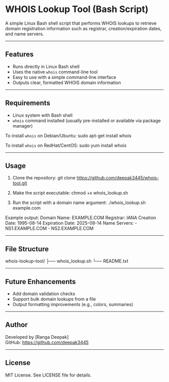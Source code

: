 WHOIS Lookup Tool (Bash Script)
===============================

A simple Linux Bash shell script that performs WHOIS lookups to retrieve domain registration information such as registrar, creation/expiration dates, and name servers.

---

Features
--------
- Runs directly in Linux Bash shell
- Uses the native `whois` command-line tool
- Easy to use with a simple command-line interface
- Outputs clear, formatted WHOIS domain information

---

Requirements
------------
- Linux system with Bash shell
- `whois` command installed (usually pre-installed or available via package manager)

To install `whois` on Debian/Ubuntu:
    sudo apt-get install whois

To install `whois` on RedHat/CentOS:
    sudo yum install whois

---

Usage
-----
1. Clone the repository:
    git clone https://github.com/deepak3445/whois-tool.git
    

2. Make the script executable:
    chmod +x whois_lookup.sh

3. Run the script with a domain name argument:
    ./whois_lookup.sh example.com

Example output:
    Domain Name: EXAMPLE.COM
    Registrar: IANA
    Creation Date: 1995-08-14
    Expiration Date: 2025-08-14
    Name Servers:
      - NS1.EXAMPLE.COM
      - NS2.EXAMPLE.COM

---

File Structure
--------------
whois-lookup-tool/
├── whois_lookup.sh
└── README.txt

---

Future Enhancements
-------------------
- Add domain validation checks
- Support bulk domain lookups from a file
- Output formatting improvements (e.g., colors, summaries)

---

Author
------
Developed by [Ranga Deepak]  
GitHub: https://github.com/deepak3445

---

License
-------
MIT License. See LICENSE file for details.
